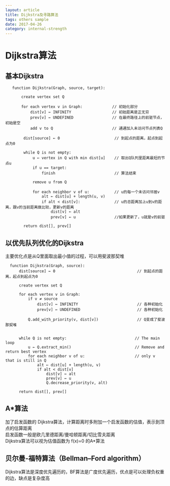 ```yaml
---
layout: article
title: Dijkstra及寻路算法
tags: others sample
date: 2017-04-26
category: internal-strength
---
```

# Dijkstra算法
## 基本Dijkstra
```pseudocode
   function Dijkstra(Graph, source, target):

       create vertex set Q

       for each vertex v in Graph:             // 初始化部分
           dist[v] ← INFINITY                  // 初始距离是正无穷
           prev[v] ← UNDEFINED                 // 在最终路径上的前驱节点，初始是空
           add v to Q                          // 通通加入未访问节点列表Q

        dist[source] ← 0                        // 到起点的距离，起点到起点为0

        while Q is not empty:
            u ← vertex in Q with min dist[u]    // 取出Q队列里距离最短的节点u
            if u == target:
                finish                          // 算法结束

            remove u from Q

            for each neighbor v of u:           // u的每一个未访问邻居v
                alt ← dist[u] + length(u, v)
                if alt < dist[v]:               // u的总距离加上u到v的距离，跟v的当前距离做比较，更新v的距离
                    dist[v] ← alt
                    prev[v] ← u                 //如果更新了，u就是v的前驱

        return dist[], prev[]
```

## 以优先队列优化的Dijkstra
主要优化点是从Q里面取出最小值的过程，可以用斐波那契堆
``` pseudocode
  function Dijkstra(Graph, source):
      dist[source] ← 0                                    // 到起点的距离，起点到起点为0

      create vertex set Q

      for each vertex v in Graph:           
          if v ≠ source
              dist[v] ← INFINITY                          // 各种初始化
              prev[v] ← UNDEFINED                         // 各种初始化

          Q.add_with_priority(v, dist[v])                 // Q变成了斐波那契堆


      while Q is not empty:                              // The main loop
          u ← Q.extract_min()                            // Remove and return best vertex
          for each neighbor v of u:                      // only v that is still in Q
              alt ← dist[u] + length(u, v)
              if alt < dist[v]
                  dist[v] ← alt
                  prev[v] ← u
                  Q.decrease_priority(v, alt)

      return dist[], prev[]
```


## A*算法
加了启发函数的 Dijkstra算法，计算距离时多附加一个启发函数的估值，表示到顶点的估算距离  
启发函数一般是欧几里德距离/曼哈顿距离/切比雪夫距离  
Dijkstra算法可以视为估值函数为 f(x)=0 的A*算法  

## 贝尔曼-福特算法（Bellman–Ford algorithm）

Dijkstra算法是深度优先遍历的，BF算法是广度优先遍历，优点是可以处理负权重的边，缺点是复杂度高
